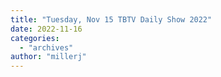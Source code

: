 ```yaml
---
title: "Tuesday, Nov 15 TBTV Daily Show 2022"
date: 2022-11-16
categories: 
  - "archives"
author: "millerj"
---
```



